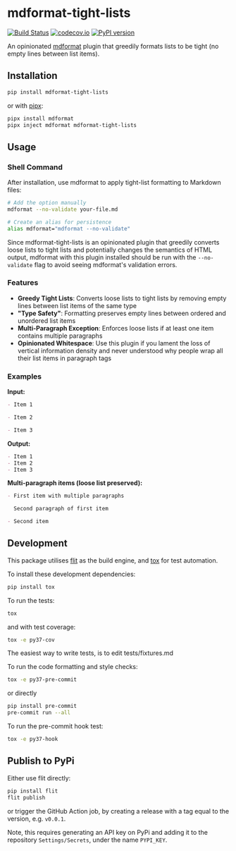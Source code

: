 # mdformat-tight-lists

[![Build Status][ci-badge]][ci-link]
[![codecov.io][cov-badge]][cov-link]
[![PyPI version][pypi-badge]][pypi-link]

An opinionated [mdformat](https://github.com/executablebooks/mdformat) plugin that greedily formats lists to be tight (no empty lines between list items).

## Installation

```bash
pip install mdformat-tight-lists
```

or with [pipx](https://pipx.pypa.io/):

```bash
pipx install mdformat
pipx inject mdformat mdformat-tight-lists
```

## Usage

### Shell Command

After installation, use mdformat to apply tight-list formatting to Markdown files:

```bash
# Add the option manually
mdformat --no-validate your-file.md

# Create an alias for persistence
alias mdformat="mdformat --no-validate"
```

Since mdformat-tight-lists is an opinionated plugin that greedily converts loose lists to tight lists and potentially changes the semantics of HTML output, mdformat with this plugin installed should be run with the `--no-validate` flag to avoid seeing mdformat's validation errors. 

### Features

- **Greedy Tight Lists**: Converts loose lists to tight lists by removing empty lines between list items of the same type
- **"Type Safety"**: Formatting preserves empty lines between ordered and unordered list items
- **Multi-Paragraph Exception**: Enforces loose lists if at least one item contains multiple paragraphs
- **Opinionated Whitespace**: Use this plugin if you lament the loss of vertical information density and never understood why people wrap all their list items in paragraph tags

### Examples

**Input:**
```markdown
- Item 1

- Item 2

- Item 3
```

**Output:**
```markdown
- Item 1
- Item 2
- Item 3
```

**Multi-paragraph items (loose list preserved):**
```markdown
- First item with multiple paragraphs

  Second paragraph of first item

- Second item
```

## Development

This package utilises [flit](https://flit.readthedocs.io) as the build engine, and [tox](https://tox.readthedocs.io) for test automation.

To install these development dependencies:

```bash
pip install tox
```

To run the tests:

```bash
tox
```

and with test coverage:

```bash
tox -e py37-cov
```

The easiest way to write tests, is to edit tests/fixtures.md

To run the code formatting and style checks:

```bash
tox -e py37-pre-commit
```

or directly

```bash
pip install pre-commit
pre-commit run --all
```

To run the pre-commit hook test:

```bash
tox -e py37-hook
```

## Publish to PyPi

Either use flit directly:

```bash
pip install flit
flit publish
```

or trigger the GitHub Action job, by creating a release with a tag equal to the version, e.g. `v0.0.1`.

Note, this requires generating an API key on PyPi and adding it to the repository `Settings/Secrets`, under the name `PYPI_KEY`.

[ci-badge]: https://github.com/jdmonaco/mdformat-tight-lists/workflows/CI/badge.svg?branch=master
[ci-link]: https://github.com/jdmonaco/mdformat-tight-lists/actions?query=workflow%3ACI+branch%3Amaster+event%3Apush
[cov-badge]: https://codecov.io/gh/jdmonaco/mdformat-tight-lists/branch/master/graph/badge.svg
[cov-link]: https://codecov.io/gh/jdmonaco/mdformat-tight-lists
[pypi-badge]: https://img.shields.io/pypi/v/mdformat-tight-lists.svg
[pypi-link]: https://pypi.org/project/mdformat-tight-lists

